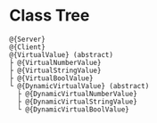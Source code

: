 # Class Tree

	@{Server}
	@{Client}
	@{VirtualValue} (abstract)
	├ @{VirtualNumberValue}
	├ @{VirtualStringValue}
	├ @{VirtualBoolValue}
	└ @{DynamicVirtualValue} (abstract)
	  ├ @{DynamicVirtualNumberValue}
	  ├ @{DynamicVirtualStringValue}
	  └ @{DynamicVirtualBoolValue}

